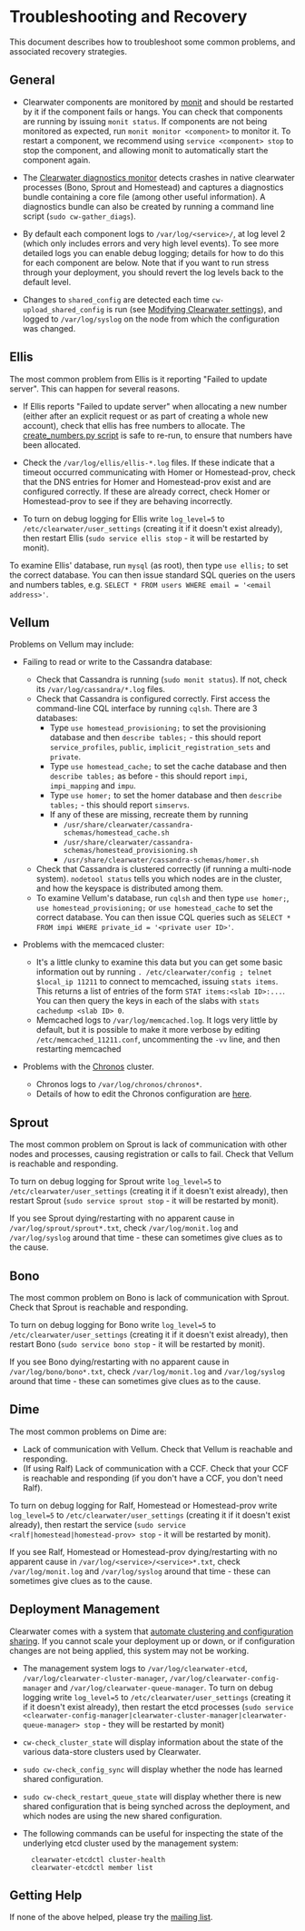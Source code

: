 # Troubleshooting and Recovery

This document describes how to troubleshoot some common problems, and associated recovery strategies.

## General

*  Clearwater components are monitored by [monit](http://mmonit.com/monit/) and should be restarted by it if the component fails or hangs.  You can check that components are running by issuing `monit status`.  If components are not being monitored as expected, run `monit monitor <component>` to monitor it. To restart a component, we recommend using `service <component> stop` to stop the component, and allowing monit to automatically start the component again.

*  The [Clearwater diagnostics monitor](https://github.com/Metaswitch/clearwater-infrastructure/blob/master/clearwater-diags-monitor.md) detects crashes in native clearwater processes (Bono, Sprout and Homestead) and captures a diagnostics bundle containing a core file (among other useful information).  A diagnostics bundle can also be created by running a command line script (`sudo cw-gather_diags`).

*  By default each component logs to `/var/log/<service>/`, at log level 2 (which only includes errors and very high level events). To see more detailed logs you can enable debug logging; details for how to do this for each component are below. Note that if you want to run stress through your deployment, you should revert the log levels back to the default level.

* Changes to `shared_config` are detected each time `cw-upload_shared_config` is run (see [Modifying Clearwater settings](Modifying_Clearwater_settings.md)), and logged to `/var/log/syslog` on the node from which the configuration was changed.

## Ellis

The most common problem from Ellis is it reporting "Failed to update server".  This can happen for several reasons.

*   If Ellis reports "Failed to update server" when allocating a new number (either after an explicit request or as part of creating a whole new account), check that ellis has free numbers to allocate.  The [create_numbers.py script](https://github.com/Metaswitch/ellis/blob/dev/docs/create-numbers.md) is safe to re-run, to ensure that numbers have been allocated.

*   Check the `/var/log/ellis/ellis-*.log` files.  If these indicate that a timeout occurred communicating with Homer or Homestead-prov, check that the DNS entries for Homer and Homestead-prov exist and are configured correctly.  If these are already correct, check Homer or Homestead-prov to see if they are behaving incorrectly.

*   To turn on debug logging for Ellis write `log_level=5` to `/etc/clearwater/user_settings` (creating it if it doesn't exist already), then restart Ellis (`sudo service ellis stop` - it will be restarted by monit).

To examine Ellis' database, run `mysql` (as root), then type `use ellis;` to set the correct database.  You can then issue standard SQL queries on the users and numbers tables, e.g. `SELECT * FROM users WHERE email = '<email address>'`.

## Vellum

Problems on Vellum may include:

* Failing to read or write to the Cassandra database:
    * Check that Cassandra is running (`sudo monit status`). If not, check its `/var/log/cassandra/*.log` files.
    * Check that Cassandra is configured correctly. First access the command-line CQL interface by running `cqlsh`. There are 3 databases:
        * Type `use homestead_provisioning;` to set the provisioning database and then `describe tables;` - this should report `service_profiles`, `public`, `implicit_registration_sets` and `private`.
        * Type `use homestead_cache;` to set the cache database and then `describe tables;` as before - this should report `impi`, `impi_mapping` and `impu`.
        * Type `use homer;` to set the homer database and then `describe tables;` - this should report `simservs`.
        * If any of these are missing, recreate them by running
            * `/usr/share/clearwater/cassandra-schemas/homestead_cache.sh`
            * `/usr/share/clearwater/cassandra-schemas/homestead_provisioning.sh`
            * `/usr/share/clearwater/cassandra-schemas/homer.sh`
    * Check that Cassandra is clustered correctly (if running a multi-node system). `nodetool status` tells you which nodes are in the cluster, and how the keyspace is distributed among them.
    * To examine Vellum's database, run `cqlsh` and then type `use homer;`, `use homestead_provisioning;` or `use homestead_cache` to set the correct database.  You can then issue CQL queries such as `SELECT * FROM impi WHERE private_id = '<private user ID>'`.

* Problems with the memcaced cluster:
    * It's a little clunky to examine this data but you can get some basic information out by running `. /etc/clearwater/config ; telnet $local_ip 11211` to connect to memcached, issuing `stats items`.  This returns a list of entries of the form `STAT items:<slab ID>:...`.  You can then query the keys in each of the slabs with `stats cachedump <slab ID> 0`.
    * Memcached logs to `/var/log/memcached.log`. It logs very little by default, but it is possible to make it more verbose by editing `/etc/memcached_11211.conf`, uncommenting the `-vv` line, and then restarting memcached

* Problems with the [Chronos](https://github.com/Metaswitch/chronos) cluster.
    * Chronos logs to `/var/log/chronos/chronos*`.
    * Details of how to edit the Chronos configuration are [here](https://github.com/Metaswitch/chronos/blob/dev/doc/configuration.md).

## Sprout

The most common problem on Sprout is lack of communication with other nodes and processes, causing registration or calls to fail. Check that Vellum is reachable and responding.

To turn on debug logging for Sprout write `log_level=5` to `/etc/clearwater/user_settings` (creating it if it doesn't exist already), then restart Sprout (`sudo service sprout stop` - it will be restarted by monit).

If you see Sprout dying/restarting with no apparent cause in `/var/log/sprout/sprout*.txt`, check `/var/log/monit.log` and `/var/log/syslog` around that time - these can sometimes give clues as to the cause.

## Bono

The most common problem on Bono is lack of communication with Sprout. Check that Sprout is reachable and responding.

To turn on debug logging for Bono write `log_level=5` to `/etc/clearwater/user_settings` (creating it if it doesn't exist already), then restart Bono (`sudo service bono stop` - it will be restarted by monit).

If you see Bono dying/restarting with no apparent cause in `/var/log/bono/bono*.txt`, check `/var/log/monit.log` and `/var/log/syslog` around that time - these can sometimes give clues as to the cause.

## Dime

The most common problems on Dime are:

* Lack of communication with Vellum. Check that Vellum is reachable and responding.
* (If using Ralf) Lack of communication with a CCF. Check that your CCF is reachable and responding (if you don't have a CCF, you don't need Ralf).

To turn on debug logging for Ralf, Homestead or Homestead-prov write `log_level=5` to `/etc/clearwater/user_settings` (creating it if it doesn't exist already), then restart the service (`sudo service <ralf|homestead|homestead-prov> stop` - it will be restarted by monit).

If you see Ralf, Homestead or Homestead-prov dying/restarting with no apparent cause in `/var/log/<service>/<service>*.txt`, check `/var/log/monit.log` and `/var/log/syslog` around that time - these can sometimes give clues as to the cause.

## Deployment Management

Clearwater comes with a system that [automate clustering and configuration sharing](Automatic_Clustering_Config_Sharing.md). If you cannot scale your deployment up or down, or if configuration changes are not being applied, this system may not be working.

* The management system logs to `/var/log/clearwater-etcd`, `/var/log/clearwater-cluster-manager`, `/var/log/clearwater-config-manager` and `/var/log/clearwater-queue-manager`. To turn on debug logging write `log_level=5` to `/etc/clearwater/user_settings` (creating it if it doesn't exist already), then restart the etcd processes (`sudo service <clearwater-config-manager|clearwater-cluster-manager|clearwater-queue-manager> stop` - they will be restarted by monit)
* `cw-check_cluster_state` will display information about the state of the various data-store clusters used by Clearwater.
* `sudo cw-check_config_sync` will display whether the node has learned shared configuration.
* `sudo cw-check_restart_queue_state` will display whether there is new shared configuration that is being synched across the deployment, and which nodes are using the new shared configuration.
* The following commands can be useful for inspecting the state of the underlying etcd cluster used by the management system:

        clearwater-etcdctl cluster-health
        clearwater-etcdctl member list

## Getting Help

If none of the above helped, please try the [mailing list](http://lists.projectclearwater.org/mailman/listinfo/clearwater_lists.projectclearwater.org).
